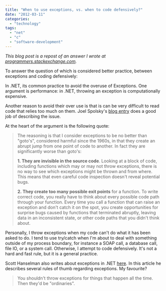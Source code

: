 ```yaml
---
title: "When to use exceptions, vs. when to code defensively?"
date: "2012-03-11"
categories: 
  - "technology"
tags: 
  - "net"
  - "c"
  - "software-development"
---
```


_This blog post is a repost of an answer I wrote at [programmers.stackexchange.com](http://programmers.stackexchange.com/a/139175/1177)._

To answer the question of which is considered better practice, between exceptions and coding defensively:

In .NET, its common practice to avoid the overuse of Exceptions. One argument is performance: in .NET, throwing an exception is computationally expensive.

Another reason to avoid their over use is that is can be very difficult to read code that relies too much on them. Joel Spolsky's [blog entry](http://www.joelonsoftware.com/items/2003/10/13.html) does a good job of describing the issue.

At the heart of the argument is the following quote:

> The reasoning is that I consider exceptions to be no better than "goto's", considered harmful since the 1960s, in that they create an abrupt jump from one point of code to another. In fact they are significantly worse than goto's:
> 
> **1\. They are invisible in the source code**. Looking at a block of code, including functions which may or may not throw exceptions, there is no way to see which exceptions might be thrown and from where. This means that even careful code inspection doesn't reveal potential bugs.
> 
> **2\. They create too many possible exit points** for a function. To write correct code, you really have to think about every possible code path through your function. Every time you call a function that can raise an exception and don't catch it on the spot, you create opportunities for surprise bugs caused by functions that terminated abruptly, leaving data in an inconsistent state, or other code paths that you didn't think about.

Personally, I throw exceptions when my code can't do what it has been asked to do. I tend to use try/catch when I'm about to deal with something outside of my process boundary, for instance a SOAP call, a database call, file IO, or a system call. Otherwise, I attempt to code defensively. It's not a hard and fast rule, but it is a general practice.

Scott Hanselman also writes about exceptions in .NET [here](http://www.hanselman.com/blog/GoodExceptionManagementRulesOfThumb.aspx). In this article he describes several rules of thumb regarding exceptions. My favourite?

> You shouldn't throw exceptions for things that happen all the time. Then they'd be "ordinaries".
